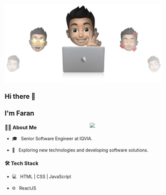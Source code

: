 <p align="center">
  <img src="https://github.com/faran4iqvia/faran4iqvia/blob/main/gh-profile-cover.png" />
</p>

## Hi there 👋<h2> I'm Faran</h2>

<img align='right' src="https://media.giphy.com/media/M9gbBd9nbDrOTu1Mqx/giphy.gif" width="230">

<h3> 👨🏻 About Me </h3>

- 🎓 &nbsp; Senior Software Engineer at IQVIA.

- 🤔 &nbsp; Exploring new technologies and developing software solutions.

<!---
- 🌱 &nbsp; Learning about Cloud Tech, Systems Design.

- ✍️ &nbsp; eee.
--->


<h3>🛠 Tech Stack</h3>



- 💻 &nbsp;  HTML | CSS | JavaScript

- 🌐 &nbsp;  ReactJS


<!---
faran4iqvia/faran4iqvia is a ✨ special ✨ repository because its `README.md` (this file) appears on your GitHub profile.
You can click the Preview link to take a look at your changes.
--->
